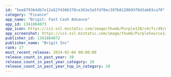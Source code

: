 ```yaml
---
id: "5ee879364db7e12a52f4366378ce363e3a5fdf0ec397b8120693f0d3ab03ca78"
category: "Finance"
app_name: "Brigit: Fast Cash Advance"
app_id: 1341884073
app_icon: https://is1-ssl.mzstatic.com/image/thumb/Purple126/v4/fc/49/ea/fc49ea05-15dd-83c8-6f1b-7822bd55c3f8/AppIcon-0-0-1x_U007emarketing-0-0-0-7-0-0-sRGB-0-0-0-GLES2_U002c0-512MB-85-220-0-0.png/1024x1024bb.png
app_screenshot: https://is1-ssl.mzstatic.com/image/thumb/PurpleSource126/v4/93/6b/36/936b3643-a1d1-f7a6-62e7-9dd9440d345d/04c2d5c1-11e6-4444-912b-44022e6c2c2b_Brigit_Inc_Brigit_iOS_6.5_US_Screenshot_Revision_01.png/1242x2688bb.png
publisher_id: 1341884072
publisher_name: "Brigit Inc"
rank: 27
most_recent_release: 2024-02-04 00:00:00
release_count_in_past_year: 39
release_count_in_past_year_category: 20
release_count_in_past_year_top_in_category: 28
---
```

